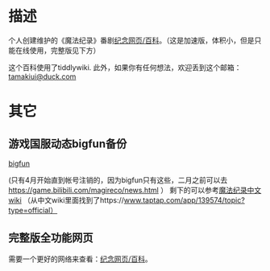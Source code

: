 # 描述
个人创建维护的《魔法纪录》番剧[纪念网页/百科](https://saturday-morning.github.io/mgrc-personal-wiki/magireco-github-external-cloud.html)。（这是加速版，体积小，但是只能在线使用，完整版见下方）

这个百科使用了tiddlywiki.
此外，如果你有任何想法，欢迎丢到这个邮箱：tamakiui@duck.com

# 其它

## 游戏国服动态bigfun备份

[bigfun](https://saturday-morning.github.io/mgrc-personal-wiki/%E5%9B%BD%E6%9C%8D%E5%8A%A8%E6%80%81bigfunbackup/)

(只有4月开始直到帐号注销的，因为bigfun只有这些，二月之前可以去 https://game.bilibili.com/magireco/news.html ）
剩下的可以参考[魔法纪录中文wiki](https://game.bilibili.com/magireco/news.html)
（从中文wiki里面找到了https://www.taptap.com/app/139574/topic?type=official）

## 完整版全功能网页
需要一个更好的网络来查看：[纪念网页/百科](https://saturday-morning.github.io/mgrc-personal-wiki/magireco.html)。
